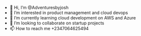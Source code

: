 - 👋 Hi, I’m @Adventuresbyjosh
- 👀 I’m interested in product management and cloud devops
- 🌱 I’m currently learning cloud development on AWS and Azure
- 💞️ I’m looking to collaborate on startup projects
- 📫 How to reach me +2347064625494

<!---
Adventuresbyjosh/Adventuresbyjosh is a ✨ special ✨ repository because its `README.md` (this file) appears on your GitHub profile.
You can click the Preview link to take a look at your changes.
--->

